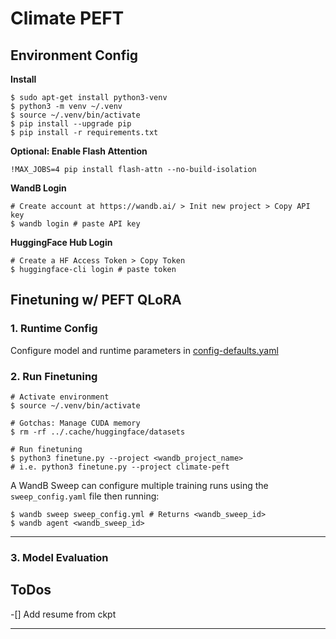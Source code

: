 # Climate PEFT

## Environment Config

**Install**

```
$ sudo apt-get install python3-venv
$ python3 -m venv ~/.venv
$ source ~/.venv/bin/activate
$ pip install --upgrade pip
$ pip install -r requirements.txt
```

**Optional: Enable Flash Attention**

```
!MAX_JOBS=4 pip install flash-attn --no-build-isolation
```

**WandB Login**
```
# Create account at https://wandb.ai/ > Init new project > Copy API key
$ wandb login # paste API key
```

**HuggingFace Hub Login**
```
# Create a HF Access Token > Copy Token
$ huggingface-cli login # paste token
```

## Finetuning w/ PEFT QLoRA

### 1. Runtime Config

Configure model and runtime parameters in [config-defaults.yaml](config-defaults.yaml) 

### 2. Run Finetuning

```
# Activate environment
$ source ~/.venv/bin/activate

# Gotchas: Manage CUDA memory
$ rm -rf ../.cache/huggingface/datasets

# Run finetuning
$ python3 finetune.py --project <wandb_project_name>
# i.e. python3 finetune.py --project climate-peft
```

A WandB Sweep can configure multiple training runs using the `sweep_config.yaml` file then running:
```
$ wandb sweep sweep_config.yml # Returns <wandb_sweep_id>
$ wandb agent <wandb_sweep_id>
```

<hr>

### 3. Model Evaluation



## ToDos

-[] Add resume from ckpt

<hr>